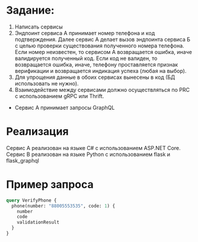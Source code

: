 # Задание:
1. Написать сервисы
2. Эндпоинт сервиса А принимает номер телефона и код подтверждения. Далее сервис А делает вызов эндпоинта сервиса Б с целью проверки существования полученного номера телефона. Если номер неизвестен, то сервисом А возвращается ошибка, иначе валидируется полученный код. Если код не валиден, то возвращается ошибка, иначе, телефону проставляется признак верификации и возвращается индикация успеха (любая на выбор).
3. Для упрощения данные в обоих сервисах вынесены в код (БД использовать не нужно).
4. Взаимодействие между сервисами должно осуществляться по PRC с использованием gRPC или Thrift.
* Сервис А принимает запросы GraphQL
# Реализация
Сервис А реализован на языке C# с использованием ASP.NET Core. Сервис B реализован на языке Python с использованием flask и flask_graphql
# Пример запроса 
```graphQL
query VerifyPhone {
  phone(number: "88005553535", code: 1) {
    number
    code
    validationResult
  }
}
```
